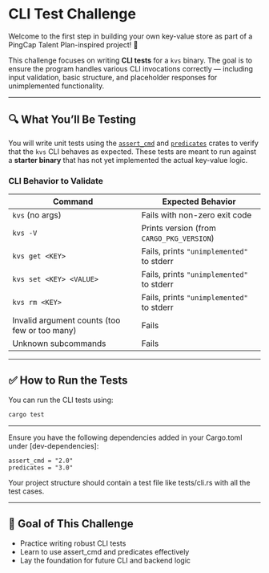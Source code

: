 # CLI Test Challenge

Welcome to the first step in building your own key-value store as part of a PingCap Talent Plan-inspired project! 🎯

This challenge focuses on writing **CLI tests** for a `kvs` binary. The goal is to ensure the program handles various CLI invocations correctly — including input validation, basic structure, and placeholder responses for unimplemented functionality.

---

## 🔍 What You’ll Be Testing

You will write unit tests using the [`assert_cmd`](https://docs.rs/assert_cmd) and [`predicates`](https://docs.rs/predicates) crates to verify that the `kvs` CLI behaves as expected. These tests are meant to run against a **starter binary** that has not yet implemented the actual key-value logic.

### CLI Behavior to Validate

| Command | Expected Behavior |
|--------|--------------------|
| `kvs` (no args) | Fails with non-zero exit code |
| `kvs -V` | Prints version (from `CARGO_PKG_VERSION`) |
| `kvs get <KEY>` | Fails, prints `"unimplemented"` to stderr |
| `kvs set <KEY> <VALUE>` | Fails, prints `"unimplemented"` to stderr |
| `kvs rm <KEY>` | Fails, prints `"unimplemented"` to stderr |
| Invalid argument counts (too few or too many) | Fails |
| Unknown subcommands | Fails |

---

## ✅ How to Run the Tests

You can run the CLI tests using:

```bash
cargo test
```
---

Ensure you have the following dependencies added in your Cargo.toml under [dev-dependencies]:

```
assert_cmd = "2.0"
predicates = "3.0"
```

Your project structure should contain a test file like tests/cli.rs with all the test cases.

---

## 🚀 Goal of This Challenge

- Practice writing robust CLI tests
- Learn to use assert_cmd and predicates effectively
- Lay the foundation for future CLI and backend logic
